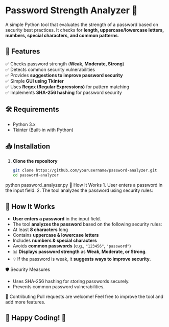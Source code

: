 # Password Strength Analyzer 🔐  

A simple Python tool that evaluates the strength of a password based on security best practices. It checks for **length, uppercase/lowercase letters, numbers, special characters, and common patterns**.  

## 🚀 Features  
✅ Checks password strength (**Weak, Moderate, Strong**)  
✅ Detects common security vulnerabilities  
✅ Provides **suggestions to improve password security**  
✅ Simple **GUI using Tkinter**  
✅ Uses **Regex (Regular Expressions)** for pattern matching  
✅ Implements **SHA-256 hashing** for password security  

## 🛠️ Requirements  
- Python 3.x  
- Tkinter (Built-in with Python)  

## 📥 Installation  
1. **Clone the repository**  
   ```bash
   git clone https://github.com/yourusername/password-analyzer.git
   cd password-analyzer
python password_analyzer.py
📌 How It Works
1️. User enters a password in the input field.
2. The tool analyzes the password using security rules:

## 📌 How It Works  
- **User enters a password** in the input field.  
- The tool **analyzes the password** based on the following security rules:  
- At least **8 characters** long  
- Contains **uppercase & lowercase letters**  
- Includes **numbers & special characters**  
- Avoids **common passwords** (e.g., `"123456"`, `"password"`)  
- 📊 **Displays password strength** as **Weak, Moderate, or Strong**.  
- 💡 If the password is weak, it **suggests ways to improve security**.  

🛡️ Security Measures
- Uses SHA-256 hashing for storing passwords securely.
- Prevents common password vulnerabilities.

🤝 Contributing
Pull requests are welcome! Feel free to improve the tool and add more features.

🔗 Happy Coding! 🚀
----


